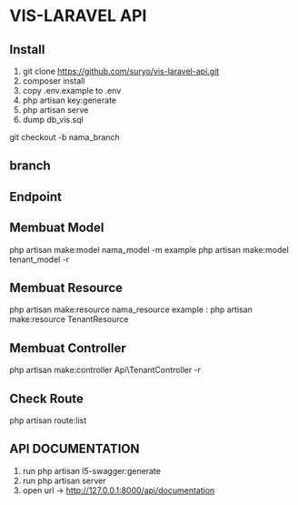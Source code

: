 # VIS-LARAVEL API
## Install

1. git clone https://github.com/suryo/vis-laravel-api.git
2. composer install
3. copy .env.example to .env
4. php artisan key:generate
5. php artisan serve
6. dump db_vis.sql

git checkout -b nama_branch

## branch

## Endpoint


## Membuat Model

php artisan make:model nama_model -m
example
php artisan make:model tenant_model -r 

## Membuat Resource

php artisan make:resource nama_resource
example :
php artisan make:resource TenantResource

## Membuat Controller
php artisan make:controller Api\TenantController -r 

## Check Route
php artisan route:list

## API DOCUMENTATION
1. run php artisan l5-swagger:generate
2. run php artisan server
3. open url -> http://127.0.0.1:8000/api/documentation

